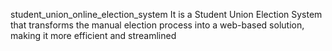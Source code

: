 student_union_online_election_system
It is a Student Union Election System that transforms the manual election process into a web-based solution, making it more efficient and streamlined

